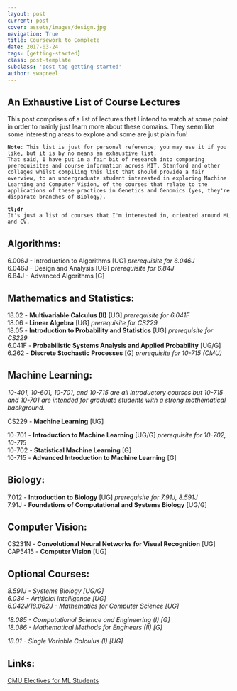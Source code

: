 ```yaml
---
layout: post
current: post
cover: assets/images/design.jpg
navigation: True
title: Coursework to Complete
date: 2017-03-24
tags: [getting-started]
class: post-template
subclass: 'post tag-getting-started'
author: swapneel
---
```


## An Exhaustive List of Course Lectures

This post comprises of a list of lectures that I intend to watch at some point in order to mainly just learn more about these domains. They seem like some interesting areas to explore and some are just plain fun!

**`Note`**`: This list is just for personal reference; you may use it if you like, but it is by no means an exhaustive list.`  <br />
`That said, I have put in a fair bit of research into comparing prerequisites and course information across MIT, Stanford and other colleges whilst compiling this list that should provide a fair overview, to an undergraduate student interested in exploring Machine Learning and Computer Vision, of the courses that relate to the applications of these practices in Genetics and Genomics (yes, they're disparate branches of Biology).`  <br />

**`tl;dr`** <br />`It's just a list of courses that I'm interested in, oriented around ML and CV.`  <br />  

## Algorithms:

6.006J - Introduction to Algorithms [UG]  *prerequisite for 6.046J*  <br /> 
6.046J - Design and Analysis [UG]  *prerequisite for 6.84J*  <br /> 
6.84J - Advanced Algorithms [G]  <br /> 


## Mathematics and Statistics: 

18.02 - **Multivariable Calculus (II)** [UG]  *prerequisite for 6.041F*  <br /> 
18.06 - **Linear Algebra** [UG]  *prerequisite for CS229*  <br /> 
18.05 - **Introduction to Probability and Statistics** [UG]  *prerequisite for CS229*  <br /> 
6.041F - **Probabilistic Systems Analysis and Applied Probability** [UG/G]  <br /> 
6.262 - **Discrete Stochastic Processes** [G]  *prerequisite for 10-715 (CMU)*  <br /> 


## Machine Learning:

*10-401, 10-601, 10-701, and 10-715 are all introductory courses but 10-715 and 10-701 are intended for graduate students with a strong mathematical background.*  <br /> 

CS229 - **Machine Learning** [UG]  <br /> 

10-701 - **Introduction to Machine Learning** [UG/G]  *prerequisite for 10-702, 10-715*  <br /> 
10-702 - **Statistical Machine Learning** [G]  <br /> 
10-715 - **Advanced Introduction to Machine Learning** [G]  <br /> 


## Biology:

7.012 - **Introduction to Biology** [UG]  *prerequisite for 7.91J, 8.591J*  <br /> 
7.91J - **Foundations of Computational and Systems Biology** [UG/G]  <br /> 


## Computer Vision:

CS231N - **Convolutional Neural Networks for Visual Recognition** [UG]  <br /> 
CAP5415 - **Computer Vision** [UG]  <br /> 


## Optional Courses:

*8.591J - Systems Biology [UG/G]*  <br /> 
*6.034 - Artificial Intelligence [UG]*  <br /> 
*6.042J/18.062J - Mathematics for Computer Science [UG]*  <br /> 

*18.085 - Computational Science and Engineering (I) [G]*  <br /> 
*18.086 - Mathematical Methods for Engineers (II) [G]*  <br /> 

*18.01 - Single Variable Calculus (I) [UG]*  <br />

## Links:

[CMU Electives for ML Students](https://www.ml.cmu.edu/current-students/electives-for-ms-students.html)  <br /> 


